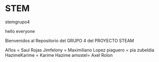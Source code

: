 # STEM
stemgrupo4


hello everyone

Bienvenidos al Repositorio del GRUPO 4 del PROYECTO STEAM 

Al1os = Saul Rojas
Jimfelony = Maximiliano Lopez
piaguero = pia zubeldia
HazimeKarime = Karime Hazime
amsstel= Axel Rolon
